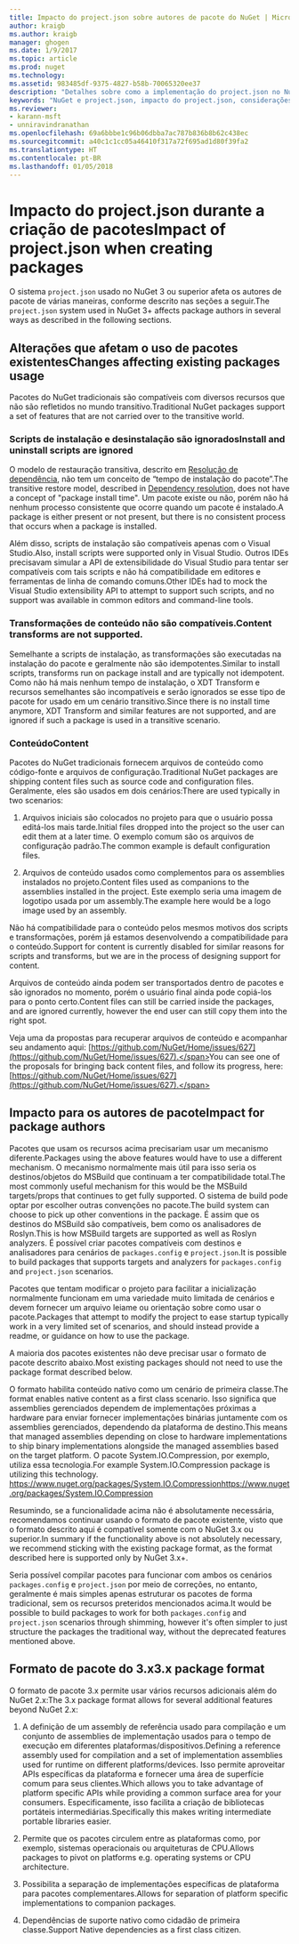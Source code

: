 ```yaml
---
title: Impacto do project.json sobre autores de pacote do NuGet | Microsoft Docs
author: kraigb
ms.author: kraigb
manager: ghogen
ms.date: 1/9/2017
ms.topic: article
ms.prod: nuget
ms.technology: 
ms.assetid: 983485df-9375-4827-b58b-70065320ee37
description: "Detalhes sobre como a implementação do project.json no NuGet 3.x afeta autores de pacote, como recursos incompatíveis, conteúdo e formato do pacote."
keywords: "NuGet e project.json, impacto do project.json, considerações de criação de pacotes, recursos do project.json"
ms.reviewer:
- karann-msft
- unniravindranathan
ms.openlocfilehash: 69a6bbbe1c96b06dbba7ac787b836b8b62c438ec
ms.sourcegitcommit: a40c1c1cc05a46410f317a72f695ad1d80f39fa2
ms.translationtype: HT
ms.contentlocale: pt-BR
ms.lasthandoff: 01/05/2018
---
```

# <a name="impact-of-projectjson-when-creating-packages"></a><span data-ttu-id="b4604-104">Impacto do project.json durante a criação de pacotes</span><span class="sxs-lookup"><span data-stu-id="b4604-104">Impact of project.json when creating packages</span></span>

<span data-ttu-id="b4604-105">O sistema `project.json` usado no NuGet 3 ou superior afeta os autores de pacote de várias maneiras, conforme descrito nas seções a seguir.</span><span class="sxs-lookup"><span data-stu-id="b4604-105">The `project.json` system used in NuGet 3+ affects package authors in several ways as described in the following sections.</span></span>

## <a name="changes-affecting-existing-packages-usage"></a><span data-ttu-id="b4604-106">Alterações que afetam o uso de pacotes existentes</span><span class="sxs-lookup"><span data-stu-id="b4604-106">Changes affecting existing packages usage</span></span>

<span data-ttu-id="b4604-107">Pacotes do NuGet tradicionais são compatíveis com diversos recursos que não são refletidos no mundo transitivo.</span><span class="sxs-lookup"><span data-stu-id="b4604-107">Traditional NuGet packages support a set of features that are not carried over to the transitive world.</span></span>

### <a name="install-and-uninstall-scripts-are-ignored"></a><span data-ttu-id="b4604-108">Scripts de instalação e desinstalação são ignorados</span><span class="sxs-lookup"><span data-stu-id="b4604-108">Install and uninstall scripts are ignored</span></span>

<span data-ttu-id="b4604-109">O modelo de restauração transitiva, descrito em [Resolução de dependência](../consume-packages/dependency-resolution.md#dependency-resolution-with-packagereference-and-projectjson), não tem um conceito de “tempo de instalação do pacote”.</span><span class="sxs-lookup"><span data-stu-id="b4604-109">The transitive restore model, described in [Dependency resolution](../consume-packages/dependency-resolution.md#dependency-resolution-with-packagereference-and-projectjson), does not have a concept of "package install time".</span></span> <span data-ttu-id="b4604-110">Um pacote existe ou não, porém não há nenhum processo consistente que ocorre quando um pacote é instalado.</span><span class="sxs-lookup"><span data-stu-id="b4604-110">A package is either present or not present, but there is no consistent process that occurs when a package is installed.</span></span>

<span data-ttu-id="b4604-111">Além disso, scripts de instalação são compatíveis apenas com o Visual Studio.</span><span class="sxs-lookup"><span data-stu-id="b4604-111">Also, install scripts were supported only in Visual Studio.</span></span> <span data-ttu-id="b4604-112">Outros IDEs precisavam simular a API de extensibilidade do Visual Studio para tentar ser compatíveis com tais scripts e não há compatibilidade em editores e ferramentas de linha de comando comuns.</span><span class="sxs-lookup"><span data-stu-id="b4604-112">Other IDEs had to mock the Visual Studio extensibility API to attempt to support such scripts, and no support was available in common editors and command-line tools.</span></span>

### <a name="content-transforms-are-not-supported"></a><span data-ttu-id="b4604-113">Transformações de conteúdo não são compatíveis.</span><span class="sxs-lookup"><span data-stu-id="b4604-113">Content transforms are not supported.</span></span>

<span data-ttu-id="b4604-114">Semelhante a scripts de instalação, as transformações são executadas na instalação do pacote e geralmente não são idempotentes.</span><span class="sxs-lookup"><span data-stu-id="b4604-114">Similar to install scripts, transforms run on package install and are typically not idempotent.</span></span> <span data-ttu-id="b4604-115">Como não há mais nenhum tempo de instalação, o XDT Transform e recursos semelhantes são incompatíveis e serão ignorados se esse tipo de pacote for usado em um cenário transitivo.</span><span class="sxs-lookup"><span data-stu-id="b4604-115">Since there is no install time anymore, XDT Transform and similar features are not supported, and are ignored if such a package is used in a transitive scenario.</span></span>


### <a name="content"></a><span data-ttu-id="b4604-116">Conteúdo</span><span class="sxs-lookup"><span data-stu-id="b4604-116">Content</span></span>

<span data-ttu-id="b4604-117">Pacotes do NuGet tradicionais fornecem arquivos de conteúdo como código-fonte e arquivos de configuração.</span><span class="sxs-lookup"><span data-stu-id="b4604-117">Traditional NuGet packages are shipping content files such as source code and configuration files.</span></span> <span data-ttu-id="b4604-118">Geralmente, eles são usados em dois cenários:</span><span class="sxs-lookup"><span data-stu-id="b4604-118">There are used typically in two scenarios:</span></span>

1. <span data-ttu-id="b4604-119">Arquivos iniciais são colocados no projeto para que o usuário possa editá-los mais tarde.</span><span class="sxs-lookup"><span data-stu-id="b4604-119">Initial files dropped into the project so the user can edit them at a later time.</span></span> <span data-ttu-id="b4604-120">O exemplo comum são os arquivos de configuração padrão.</span><span class="sxs-lookup"><span data-stu-id="b4604-120">The common example is default configuration files.</span></span>

2. <span data-ttu-id="b4604-121">Arquivos de conteúdo usados como complementos para os assemblies instalados no projeto.</span><span class="sxs-lookup"><span data-stu-id="b4604-121">Content files used as companions to the assemblies installed in the project.</span></span> <span data-ttu-id="b4604-122">Este exemplo seria uma imagem de logotipo usada por um assembly.</span><span class="sxs-lookup"><span data-stu-id="b4604-122">The example here would be a logo image used by an assembly.</span></span>

<span data-ttu-id="b4604-123">Não há compatibilidade para o conteúdo pelos mesmos motivos dos scripts e transformações, porém já estamos desenvolvendo a compatibilidade para o conteúdo.</span><span class="sxs-lookup"><span data-stu-id="b4604-123">Support for content is currently disabled for similar reasons for scripts and transforms, but we are in the process of designing support for content.</span></span>

<span data-ttu-id="b4604-124">Arquivos de conteúdo ainda podem ser transportados dentro de pacotes e são ignorados no momento, porém o usuário final ainda pode copiá-los para o ponto certo.</span><span class="sxs-lookup"><span data-stu-id="b4604-124">Content files can still be carried inside the packages, and are ignored currently, however the end user can still copy them into the right spot.</span></span>

<span data-ttu-id="b4604-125">Veja uma da propostas para recuperar arquivos de conteúdo e acompanhar seu andamento aqui: [https://github.com/NuGet/Home/issues/627](https://github.com/NuGet/Home/issues/627).</span><span class="sxs-lookup"><span data-stu-id="b4604-125">You can see one of the proposals for bringing back content files, and follow its progress, here: [https://github.com/NuGet/Home/issues/627](https://github.com/NuGet/Home/issues/627).</span></span>

## <a name="impact-for-package-authors"></a><span data-ttu-id="b4604-126">Impacto para os autores de pacote</span><span class="sxs-lookup"><span data-stu-id="b4604-126">Impact for package authors</span></span>

<span data-ttu-id="b4604-127">Pacotes que usam os recursos acima precisariam usar um mecanismo diferente.</span><span class="sxs-lookup"><span data-stu-id="b4604-127">Packages using the above features would have to use a different mechanism.</span></span> <span data-ttu-id="b4604-128">O mecanismo normalmente mais útil para isso seria os destinos/objetos do MSBuild que continuam a ter compatibilidade total.</span><span class="sxs-lookup"><span data-stu-id="b4604-128">The most commonly useful mechanism for this would be the MSBuild targets/props that continues to get fully supported.</span></span> <span data-ttu-id="b4604-129">O sistema de build pode optar por escolher outras convenções no pacote.</span><span class="sxs-lookup"><span data-stu-id="b4604-129">The build system can choose to pick up other conventions in the package.</span></span> <span data-ttu-id="b4604-130">É assim que os destinos do MSBuild são compatíveis, bem como os analisadores de Roslyn.</span><span class="sxs-lookup"><span data-stu-id="b4604-130">This is how MSBuild targets are supported as well as Roslyn analyzers.</span></span> <span data-ttu-id="b4604-131">É possível criar pacotes compatíveis com destinos e analisadores para cenários de `packages.config` e `project.json`.</span><span class="sxs-lookup"><span data-stu-id="b4604-131">It is possible to build packages that supports targets and analyzers for `packages.config` and `project.json` scenarios.</span></span>

<span data-ttu-id="b4604-132">Pacotes que tentam modificar o projeto para facilitar a inicialização normalmente funcionam em uma variedade muito limitada de cenários e devem fornecer um arquivo leiame ou orientação sobre como usar o pacote.</span><span class="sxs-lookup"><span data-stu-id="b4604-132">Packages that attempt to modify the project to ease startup typically work in a very limited set of scenarios, and should instead provide a readme, or guidance on how to use the package.</span></span>

<span data-ttu-id="b4604-133">A maioria dos pacotes existentes não deve precisar usar o formato de pacote descrito abaixo.</span><span class="sxs-lookup"><span data-stu-id="b4604-133">Most existing packages should not need to use the package format described below.</span></span>

<span data-ttu-id="b4604-134">O formato habilita conteúdo nativo como um cenário de primeira classe.</span><span class="sxs-lookup"><span data-stu-id="b4604-134">The format enables native content as a first class scenario.</span></span> <span data-ttu-id="b4604-135">Isso significa que assemblies gerenciados dependem de implementações próximas a hardware para enviar fornecer implementações binárias juntamente com os assemblies gerenciados, dependendo da plataforma de destino.</span><span class="sxs-lookup"><span data-stu-id="b4604-135">This means that managed assemblies depending on close to hardware implementations to ship binary implementations alongside the managed assemblies based on the target platform.</span></span> <span data-ttu-id="b4604-136">O pacote System.IO.Compression, por exemplo, utiliza essa tecnologia.</span><span class="sxs-lookup"><span data-stu-id="b4604-136">For example System.IO.Compression package is utilizing this technology.</span></span> [<span data-ttu-id="b4604-137">https://www.nuget.org/packages/System.IO.Compression</span><span class="sxs-lookup"><span data-stu-id="b4604-137">https://www.nuget.org/packages/System.IO.Compression</span></span>](https://www.nuget.org/packages/System.IO.Compression)

<span data-ttu-id="b4604-138">Resumindo, se a funcionalidade acima não é absolutamente necessária, recomendamos continuar usando o formato de pacote existente, visto que o formato descrito aqui é compatível somente com o NuGet 3.x ou superior.</span><span class="sxs-lookup"><span data-stu-id="b4604-138">In summary if the functionality above is not absolutely necessary, we recommend sticking with the existing package format, as the format described here is supported only by NuGet 3.x+.</span></span>

<span data-ttu-id="b4604-139">Seria possível compilar pacotes para funcionar com ambos os cenários `packages.config` e `project.json` por meio de correções, no entanto, geralmente é mais simples apenas estruturar os pacotes de forma tradicional, sem os recursos preteridos mencionados acima.</span><span class="sxs-lookup"><span data-stu-id="b4604-139">It would be possible to build packages to work for both `packages.config` and `project.json` scenarios through shimming, however it's often simpler to just structure the packages the traditional way, without the deprecated features mentioned above.</span></span>


## <a name="3x-package-format"></a><span data-ttu-id="b4604-140">Formato de pacote do 3.x</span><span class="sxs-lookup"><span data-stu-id="b4604-140">3.x package format</span></span>  ##

<span data-ttu-id="b4604-141">O formato de pacote 3.x permite usar vários recursos adicionais além do NuGet 2.x:</span><span class="sxs-lookup"><span data-stu-id="b4604-141">The 3.x package format allows for several additional features beyond NuGet 2.x:</span></span>

1. <span data-ttu-id="b4604-142">A definição de um assembly de referência usado para compilação e um conjunto de assemblies de implementação usados para o tempo de execução em diferentes plataformas/dispositivos.</span><span class="sxs-lookup"><span data-stu-id="b4604-142">Defining a reference assembly used for compilation and a set of implementation assemblies used for runtime on different platforms/devices.</span></span> <span data-ttu-id="b4604-143">Isso permite aproveitar APIs específicas da plataforma e fornecer uma área de superfície comum para seus clientes.</span><span class="sxs-lookup"><span data-stu-id="b4604-143">Which allows you to take advantage of platform specific APIs while providing a common surface area for your consumers.</span></span> <span data-ttu-id="b4604-144">Especificamente, isso facilita a criação de bibliotecas portáteis intermediárias.</span><span class="sxs-lookup"><span data-stu-id="b4604-144">Specifically this makes writing intermediate portable libraries easier.</span></span>

2. <span data-ttu-id="b4604-145">Permite que os pacotes circulem entre as plataformas como, por exemplo, sistemas operacionais ou arquiteturas de CPU.</span><span class="sxs-lookup"><span data-stu-id="b4604-145">Allows packages to pivot on platforms e.g. operating systems or CPU architecture.</span></span>

3. <span data-ttu-id="b4604-146">Possibilita a separação de implementações específicas de plataforma para pacotes complementares.</span><span class="sxs-lookup"><span data-stu-id="b4604-146">Allows for separation of platform specific implementations to companion packages.</span></span>

4. <span data-ttu-id="b4604-147">Dependências de suporte nativo como cidadão de primeira classe.</span><span class="sxs-lookup"><span data-stu-id="b4604-147">Support Native dependencies as a first class citizen.</span></span>